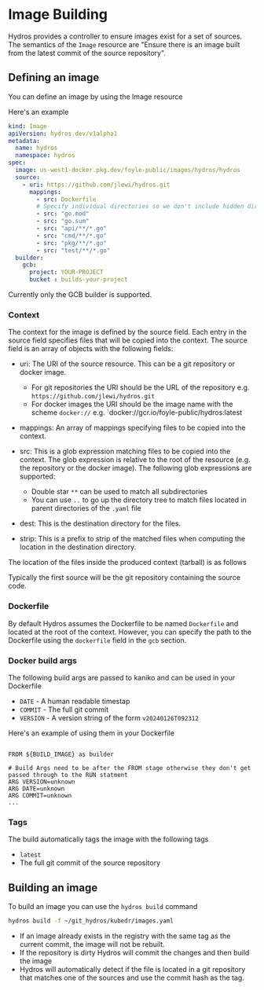 # Image Building

Hydros provides a controller to ensure images exist for a set of sources. 
The semantics of the `Image` resource are 
"Ensure there is an image built from the latest commit of the source repository".

## Defining an image

You can define an image by using the Image resource

Here's an example

```yaml
kind: Image
apiVersion: hydros.dev/v1alpha1
metadata:
  name: hydros
  namespace: hydros
spec:
  image: us-west1-docker.pkg.dev/foyle-public/images/hydros/hydros
  source:
    - uri: https://github.com/jlewi/hydros.git
      mappings:
        - src: Dockerfile
        # Specify individual directories so we don't include hidden directories
        - src: "go.mod"
        - src: "go.sum"
        - src: "api/**/*.go"
        - src: "cmd/**/*.go"
        - src: "pkg/**/*.go"
        - src: "test/**/*.go"
  builder:
    gcb:
      project: YOUR-PROJECT
      bucket : builds-your-project
```

Currently only the GCB builder is supported.

### Context

The context for the image is defined by the source field. Each entry in the source field specifies files
that will be copied into the context. The source field is an array of objects with the following fields:

* uri: The URI of the source resource. This can be a git repository or docker image.
  * For git repositories the URI should be the URL of the repository e.g. `https://github.com/jlewi/hydros.git`
  * For docker images the URI should be the image name with the scheme `docker://` e.g. `docker://gcr.io/foyle-public/hydros:latest
* mappings: An array of mappings specifying files to be copied into the context.

* src: This is a glob expression matching files to be copied into the context. The glob expression is relative to the
  root of the resource (e.g. the repository or the docker image). The following glob expressions are supported:
  * Double star `**` can be used to match all subdirectories
  * You can use `..` to go up the directory tree to match files located in parent directories of the `.yaml` file
* dest: This is the destination directory for the files. 
* strip: This is a prefix to strip of the matched files when computing the location in the destination directory. 

The location of the files inside the produced context (tarball) is as follows

Typically the first source will be the git repository containing the source code.

### Dockerfile

By default Hydros assumes the Dockerfile to be named `Dockerfile` and located at the root of the context. However,
you can specify the path to the Dockerfile using the `dockerfile` field in the `gcb` section.

### Docker build args

The following build args are passed to kaniko and can be used in your Dockerfile

* `DATE` - A human readable timestap
* `COMMIT` - The full git commit
* `VERSION` - A version string of the form `v20240126T092312`

Here's an example of using them in your Dockerfile

```docker

FROM ${BUILD_IMAGE} as builder

# Build Args need to be after the FROM stage otherwise they don't get passed through to the RUN statment
ARG VERSION=unknown
ARG DATE=unknown
ARG COMMIT=unknown
...
```

### Tags

The build automatically tags the image with the following tags

* `latest` 
*  The full git commit of the source repository

## Building an image

To build an image you can use the `hydros build` command

```bash
hydros build -f ~/git_hydros/kubedr/images.yaml
```

* If an image already exists in the registry with the same tag as the current commit, the image will not be rebuilt.
* If the repository is dirty Hydros will commit the changes and then build the image
* Hydros will automatically detect if the file is located in a git repository that matches one of the sources and 
  use the commit hash as the tag.